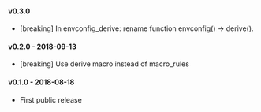 #### v0.3.0
* [breaking] In envconfig_derive: rename function envconfig() -> derive().

#### v0.2.0 - 2018-09-13
* [breaking] Use derive macro instead of macro_rules

#### v0.1.0 - 2018-08-18
* First public release
